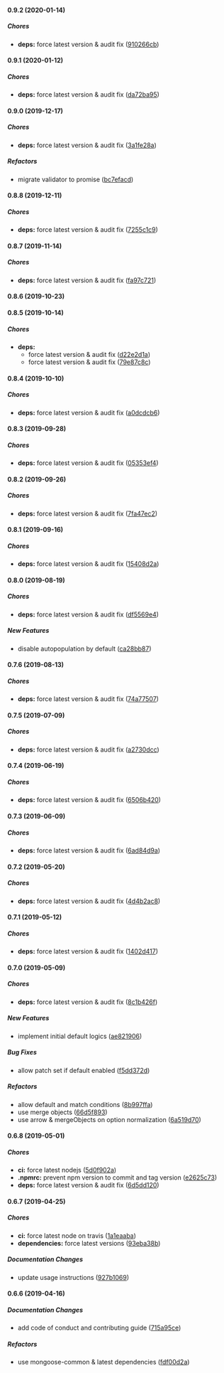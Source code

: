 #### 0.9.2 (2020-01-14)

##### Chores

* **deps:**  force latest version & audit fix ([910266cb](https://github.com/lykmapipo/mongoose-exists/commit/910266cbb1f9626be07d689b4ca3767bf70f24ca))

#### 0.9.1 (2020-01-12)

##### Chores

* **deps:**  force latest version & audit fix ([da72ba95](https://github.com/lykmapipo/mongoose-exists/commit/da72ba95eaa95fd22047ada8cffd877c08ea8e87))

#### 0.9.0 (2019-12-17)

##### Chores

* **deps:**  force latest version & audit fix ([3a1fe28a](https://github.com/lykmapipo/mongoose-exists/commit/3a1fe28a5f82be63936967575fb8f04894d2f4fe))

##### Refactors

*  migrate validator to promise ([bc7efacd](https://github.com/lykmapipo/mongoose-exists/commit/bc7efacd4cf6574079f7ba2893f0559e2d47b26a))

#### 0.8.8 (2019-12-11)

##### Chores

* **deps:**  force latest version & audit fix ([7255c1c9](https://github.com/lykmapipo/mongoose-exists/commit/7255c1c9f6cb0362c238cc7a8b4d38c729c68f63))

#### 0.8.7 (2019-11-14)

##### Chores

* **deps:**  force latest version & audit fix ([fa97c721](https://github.com/lykmapipo/mongoose-exists/commit/fa97c7213cea081ef3b64459e6a319cfd60837fc))

#### 0.8.6 (2019-10-23)

#### 0.8.5 (2019-10-14)

##### Chores

* **deps:**
  *  force latest version & audit fix ([d22e2d1a](https://github.com/lykmapipo/mongoose-exists/commit/d22e2d1aae19dc1817c826cc0b01ea36cb9f9d22))
  *  force latest version & audit fix ([79e87c8c](https://github.com/lykmapipo/mongoose-exists/commit/79e87c8ce3867cab6fe96fffd9c29f92c1c274e6))

#### 0.8.4 (2019-10-10)

##### Chores

* **deps:**  force latest version & audit fix ([a0dcdcb6](https://github.com/lykmapipo/mongoose-exists/commit/a0dcdcb69f5e81ae01b10d2c84e881aa85696250))

#### 0.8.3 (2019-09-28)

##### Chores

* **deps:**  force latest version & audit fix ([05353ef4](https://github.com/lykmapipo/mongoose-exists/commit/05353ef4c6297cfd98148602631d09c5c1f795c4))

#### 0.8.2 (2019-09-26)

##### Chores

* **deps:**  force latest version & audit fix ([7fa47ec2](https://github.com/lykmapipo/mongoose-exists/commit/7fa47ec250a5606a1ee4a8ab46046e2ba13d4544))

#### 0.8.1 (2019-09-16)

##### Chores

* **deps:**  force latest version & audit fix ([15408d2a](https://github.com/lykmapipo/mongoose-exists/commit/15408d2a507777dda3d95ab91c4db76c7ac79df9))

#### 0.8.0 (2019-08-19)

##### Chores

* **deps:**  force latest version & audit fix ([df5569e4](https://github.com/lykmapipo/mongoose-exists/commit/df5569e45fff9cd3478a39005f435e0b17f8466f))

##### New Features

*  disable autopopulation by default ([ca28bb87](https://github.com/lykmapipo/mongoose-exists/commit/ca28bb87a0dab0f028e4154cd134b625f08c7074))

#### 0.7.6 (2019-08-13)

##### Chores

* **deps:**  force latest version & audit fix ([74a77507](https://github.com/lykmapipo/mongoose-exists/commit/74a77507af51c445019bb83293c6fb121fd5ef75))

#### 0.7.5 (2019-07-09)

##### Chores

* **deps:**  force latest version & audit fix ([a2730dcc](https://github.com/lykmapipo/mongoose-exists/commit/a2730dcc02e58598581c3d7482def0dc0f007a61))

#### 0.7.4 (2019-06-19)

##### Chores

* **deps:**  force latest version & audit fix ([6506b420](https://github.com/lykmapipo/mongoose-exists/commit/6506b420f03a3463b562831e4ae6a9e574a352f9))

#### 0.7.3 (2019-06-09)

##### Chores

* **deps:**  force latest version & audit fix ([6ad84d9a](https://github.com/lykmapipo/mongoose-exists/commit/6ad84d9acac99cee14222df202ac7eccfac3ba1b))

#### 0.7.2 (2019-05-20)

##### Chores

* **deps:**  force latest version & audit fix ([4d4b2ac8](https://github.com/lykmapipo/mongoose-exists/commit/4d4b2ac8f637c91760969a10e90ab3ba2531a204))

#### 0.7.1 (2019-05-12)

##### Chores

* **deps:**  force latest version & audit fix ([1402d417](https://github.com/lykmapipo/mongoose-exists/commit/1402d4178c55beb69e0624e77847740c91531c3e))

#### 0.7.0 (2019-05-09)

##### Chores

* **deps:**  force latest version & audit fix ([8c1b426f](https://github.com/lykmapipo/mongoose-exists/commit/8c1b426f3486ebac3d1328408e0a1f5a32b248fa))

##### New Features

*  implement initial default logics ([ae821906](https://github.com/lykmapipo/mongoose-exists/commit/ae8219060d3d8b2b545fe130e89efc90cb8fd043))

##### Bug Fixes

*  allow patch set if default enabled ([f5dd372d](https://github.com/lykmapipo/mongoose-exists/commit/f5dd372dd0a1a81c4d9de9edfec6179b9b2988d5))

##### Refactors

*  allow default and match conditions ([8b997ffa](https://github.com/lykmapipo/mongoose-exists/commit/8b997ffa41694d59f355595f7e1c6a77c8193614))
*  use merge objects ([66d5f893](https://github.com/lykmapipo/mongoose-exists/commit/66d5f893ffae3146bcd580d305f7ce5c056a81d3))
*  use arrow & mergeObjects on option normalization ([6a519d70](https://github.com/lykmapipo/mongoose-exists/commit/6a519d70345326b476f8a3e8cf03ca7fd4269f61))

#### 0.6.8 (2019-05-01)

##### Chores

* **ci:**  force latest nodejs ([5d0f902a](https://github.com/lykmapipo/mongoose-exists/commit/5d0f902a7994dbb2bf93a8a6edff7752e1b8b6e4))
* **.npmrc:**  prevent npm version to commit and tag version ([e2625c73](https://github.com/lykmapipo/mongoose-exists/commit/e2625c73b5f7272460d7aa8513c22292470e41fb))
* **deps:**  force latest version & audit fix ([6d5dd120](https://github.com/lykmapipo/mongoose-exists/commit/6d5dd120c7997bbc6aeb4870e85a1b944487e5d2))

#### 0.6.7 (2019-04-25)

##### Chores

* **ci:**  force latest node on travis ([1a1eaaba](https://github.com/lykmapipo/mongoose-exists/commit/1a1eaaba93c7a9f2ade181fc1b5d55e46349a6cb))
* **dependencies:**  force latest versions ([93eba38b](https://github.com/lykmapipo/mongoose-exists/commit/93eba38b957529398724fadcdaaa2bea4f3f7eee))

##### Documentation Changes

*  update usage instructions ([927b1069](https://github.com/lykmapipo/mongoose-exists/commit/927b10698d3efbeb96d5f92f0ca030cd92cbc9a9))

#### 0.6.6 (2019-04-16)

##### Documentation Changes

*  add code of conduct and contributing guide ([715a95ce](https://github.com/lykmapipo/mongoose-exists/commit/715a95ce84b4bb0995e6a70e3468f5fe7fdaf930))

##### Refactors

*  use mongoose-common & latest dependencies ([fdf00d2a](https://github.com/lykmapipo/mongoose-exists/commit/fdf00d2aad54889eb107f2b4db5285b0d33e1e2c))

